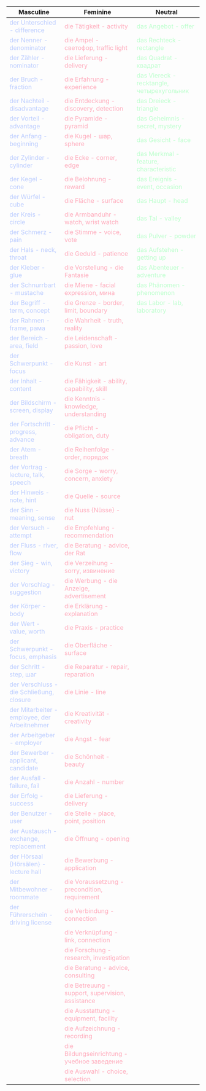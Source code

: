 | Masculine| Feminine| Neutral|
| - | - | - |
| <span style="color:#BBCCFF">der Unterschied - difference</span> | <span style="color:#FFAABB">die Tätigkeit - activity</span> | <span style="color:#BBFFCC">das Angebot - offer</span> |
| <span style="color:#BBCCFF">der Nenner - denominator</span> | <span style="color:#FFAABB">die Ampel - светофор, traffic light</span> | <span style="color:#BBFFCC">das Rechteck - rectangle</span> |
| <span style="color:#BBCCFF">der Zähler - nominator</span> | <span style="color:#FFAABB">die Lieferung - delivery</span> | <span style="color:#BBFFCC">das Quadrat - квадрат</span> |
| <span style="color:#BBCCFF">der Bruch - fraction</span> | <span style="color:#FFAABB">die Erfahrung - experience</span> | <span style="color:#BBFFCC">das Viereck - recktangle, четырехугольник</span> |
| <span style="color:#BBCCFF">der Nachteil - disadvantage</span> | <span style="color:#FFAABB">die Entdeckung - discovery, detection</span> | <span style="color:#BBFFCC">das Dreieck - triangle</span> |
| <span style="color:#BBCCFF">der Vorteil - advantage</span> | <span style="color:#FFAABB">die Pyramide - pyramid</span> | <span style="color:#BBFFCC">das Geheimnis - secret, mystery</span> |
| <span style="color:#BBCCFF">der Anfang - beginning</span> | <span style="color:#FFAABB">die Kugel - шар, sphere</span> | <span style="color:#BBFFCC">das Gesicht - face</span> |
| <span style="color:#BBCCFF">der Zylinder - cylinder</span> | <span style="color:#FFAABB">die Ecke - corner, edge</span> | <span style="color:#BBFFCC">das Merkmal - feature, characteristic</span> |
| <span style="color:#BBCCFF">der Kegel - cone</span> | <span style="color:#FFAABB">die Belohnung - reward</span> | <span style="color:#BBFFCC">das Ereignis - event, occasion</span> |
| <span style="color:#BBCCFF">der Würfel - cube</span> | <span style="color:#FFAABB">die Fläche - surface</span> | <span style="color:#BBFFCC">das Haupt - head</span> |
| <span style="color:#BBCCFF">der Kreis - circle</span> | <span style="color:#FFAABB">die Armbanduhr - watch, wrist watch</span> | <span style="color:#BBFFCC">das Tal - valley</span> |
| <span style="color:#BBCCFF">der Schmerz - pain</span> | <span style="color:#FFAABB">die Stimme - voice, vote</span> | <span style="color:#BBFFCC">das Pulver - powder</span> |
| <span style="color:#BBCCFF">der Hals - neck, throat</span> | <span style="color:#FFAABB">die Geduld - patience</span> | <span style="color:#BBFFCC">das Aufstehen - getting up</span> |
| <span style="color:#BBCCFF">der Kleber - glue</span> | <span style="color:#FFAABB">die Vorstellung - die Fantasie</span> | <span style="color:#BBFFCC">das Abenteuer - adventure</span> |
| <span style="color:#BBCCFF">der Schnurrbart - mustache</span> | <span style="color:#FFAABB">die Miene - facial expression, мина</span> | <span style="color:#BBFFCC">das Phänomen - phenomenon</span> |
| <span style="color:#BBCCFF">der Begriff - term, concept</span> | <span style="color:#FFAABB">die Grenze - border, limit, boundary</span> | <span style="color:#BBFFCC">das Labor - lab, laboratory</span> |
| <span style="color:#BBCCFF">der Rahmen - frame, рама</span> | <span style="color:#FFAABB">die Wahrheit - truth, reality</span> | <span style="color:#BBFFCC"> </span> |
| <span style="color:#BBCCFF">der Bereich - area, field</span> | <span style="color:#FFAABB">die Leidenschaft - passion, love</span> | <span style="color:#BBFFCC"> </span> |
| <span style="color:#BBCCFF">der Schwerpunkt - focus</span> | <span style="color:#FFAABB">die Kunst - art</span> | <span style="color:#BBFFCC"> </span> |
| <span style="color:#BBCCFF">der Inhalt - content</span> | <span style="color:#FFAABB">die Fähigkeit - ability, capability, skill</span> | <span style="color:#BBFFCC"> </span> |
| <span style="color:#BBCCFF">der Bildschirm - screen, display</span> | <span style="color:#FFAABB">die Kenntnis - knowledge, understanding</span> | <span style="color:#BBFFCC"> </span> |
| <span style="color:#BBCCFF">der Fortschritt - progress, advance</span> | <span style="color:#FFAABB">die Pflicht - obligation, duty</span> | <span style="color:#BBFFCC"> </span> |
| <span style="color:#BBCCFF">der Atem - breath</span> | <span style="color:#FFAABB">die Reihenfolge - order, порядок</span> | <span style="color:#BBFFCC"> </span> |
| <span style="color:#BBCCFF">der Vortrag - lecture, talk, speech</span> | <span style="color:#FFAABB">die Sorge - worry, concern, anxiety</span> | <span style="color:#BBFFCC"> </span> |
| <span style="color:#BBCCFF">der Hinweis - note, hint</span> | <span style="color:#FFAABB">die Quelle - source</span> | <span style="color:#BBFFCC"> </span> |
| <span style="color:#BBCCFF">der Sinn - meaning, sense</span> | <span style="color:#FFAABB">die Nuss {Nüsse} - nut</span> | <span style="color:#BBFFCC"> </span> |
| <span style="color:#BBCCFF">der Versuch - attempt</span> | <span style="color:#FFAABB">die Empfehlung - recommendation</span> | <span style="color:#BBFFCC"> </span> |
| <span style="color:#BBCCFF">der Fluss - river, flow</span> | <span style="color:#FFAABB">die Beratung - advice, der Rat</span> | <span style="color:#BBFFCC"> </span> |
| <span style="color:#BBCCFF">der Sieg - win, victory</span> | <span style="color:#FFAABB">die Verzeihung - sorry, извинение</span> | <span style="color:#BBFFCC"> </span> |
| <span style="color:#BBCCFF">der Vorschlag - suggestion</span> | <span style="color:#FFAABB">die Werbung - die Anzeige, advertisement</span> | <span style="color:#BBFFCC"> </span> |
| <span style="color:#BBCCFF">der Körper - body</span> | <span style="color:#FFAABB">die Erklärung - explanation</span> | <span style="color:#BBFFCC"> </span> |
| <span style="color:#BBCCFF">der Wert - value, worth</span> | <span style="color:#FFAABB">die Praxis - practice</span> | <span style="color:#BBFFCC"> </span> |
| <span style="color:#BBCCFF">der Schwerpunkt - focus, emphasis</span> | <span style="color:#FFAABB">die Oberfläche - surface</span> | <span style="color:#BBFFCC"> </span> |
| <span style="color:#BBCCFF">der Schritt - step, шаг</span> | <span style="color:#FFAABB">die Reparatur - repair, reparation</span> | <span style="color:#BBFFCC"> </span> |
| <span style="color:#BBCCFF">der Verschluss - die Schließung, closure</span> | <span style="color:#FFAABB">die Linie - line</span> | <span style="color:#BBFFCC"> </span> |
| <span style="color:#BBCCFF">der Mitarbeiter - employee, der Arbeitnehmer</span> | <span style="color:#FFAABB">die Kreativität - creativity</span> | <span style="color:#BBFFCC"> </span> |
| <span style="color:#BBCCFF">der Arbeitgeber - employer</span> | <span style="color:#FFAABB">die Angst - fear</span> | <span style="color:#BBFFCC"> </span> |
| <span style="color:#BBCCFF">der Bewerber - applicant, candidate</span> | <span style="color:#FFAABB">die Schönheit - beauty</span> | <span style="color:#BBFFCC"> </span> |
| <span style="color:#BBCCFF">der Ausfall - failure, fail</span> | <span style="color:#FFAABB">die Anzahl - number</span> | <span style="color:#BBFFCC"> </span> |
| <span style="color:#BBCCFF">der Erfolg - success</span> | <span style="color:#FFAABB">die Lieferung - delivery</span> | <span style="color:#BBFFCC"> </span> |
| <span style="color:#BBCCFF">der Benutzer - user</span> | <span style="color:#FFAABB">die Stelle - place, point, position</span> | <span style="color:#BBFFCC"> </span> |
| <span style="color:#BBCCFF">der Austausch - exchange, replacement</span> | <span style="color:#FFAABB">die Öffnung - opening</span> | <span style="color:#BBFFCC"> </span> |
| <span style="color:#BBCCFF">der Hörsaal {Hörsälen} - lecture hall</span> | <span style="color:#FFAABB">die Bewerbung - application</span> | <span style="color:#BBFFCC"> </span> |
| <span style="color:#BBCCFF">der Mitbewohner - roommate</span> | <span style="color:#FFAABB">die Voraussetzung - precondition, requirement</span> | <span style="color:#BBFFCC"> </span> |
| <span style="color:#BBCCFF">der Führerschein - driving license</span> | <span style="color:#FFAABB">die Verbindung - connection</span> | <span style="color:#BBFFCC"> </span> |
| <span style="color:#BBCCFF"> </span> | <span style="color:#FFAABB">die Verknüpfung - link, connection</span> | <span style="color:#BBFFCC"> </span> |
| <span style="color:#BBCCFF"> </span> | <span style="color:#FFAABB">die Forschung - research, investigation</span> | <span style="color:#BBFFCC"> </span> |
| <span style="color:#BBCCFF"> </span> | <span style="color:#FFAABB">die Beratung - advice, consulting</span> | <span style="color:#BBFFCC"> </span> |
| <span style="color:#BBCCFF"> </span> | <span style="color:#FFAABB">die Betreuung - support, supervision, assistance</span> | <span style="color:#BBFFCC"> </span> |
| <span style="color:#BBCCFF"> </span> | <span style="color:#FFAABB">die Ausstattung - equipment, facility</span> | <span style="color:#BBFFCC"> </span> |
| <span style="color:#BBCCFF"> </span> | <span style="color:#FFAABB">die Aufzeichnung - recording</span> | <span style="color:#BBFFCC"> </span> |
| <span style="color:#BBCCFF"> </span> | <span style="color:#FFAABB">die Bildungseinrichtung - учебное заведение</span> | <span style="color:#BBFFCC"> </span> |
| <span style="color:#BBCCFF"> </span> | <span style="color:#FFAABB">die Auswahl - choice, selection</span> | <span style="color:#BBFFCC"> </span> |
